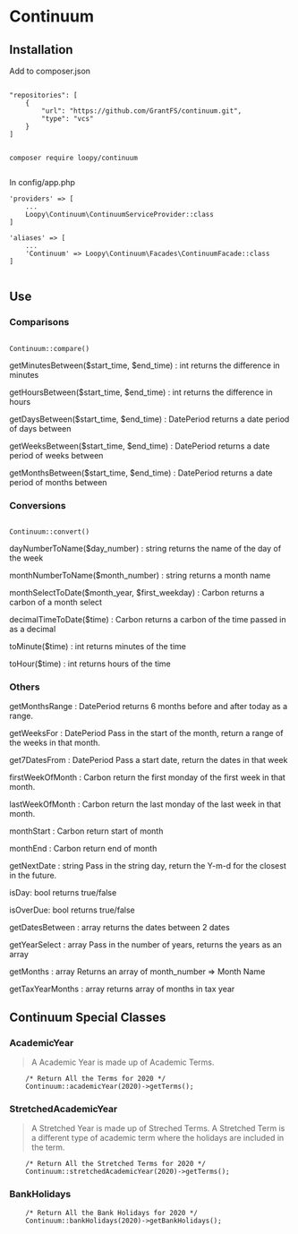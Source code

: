 # Continuum

## Installation

Add to composer.json

```

"repositories": [
    {
        "url": "https://github.com/GrantFS/continuum.git",
        "type": "vcs"
    }
]

```

```

composer require loopy/continuum


```

In config/app.php

```
'providers' => [
    ...
    Loopy\Continuum\ContinuumServiceProvider::class
]

'aliases' => [
    ...
    'Continuum' => Loopy\Continuum\Facades\ContinuumFacade::class
]


```

## Use

### Comparisons

```

Continuum::compare()

```


getMinutesBetween($start_time, $end_time) : int
returns the difference in minutes

getHoursBetween($start_time, $end_time) : int
returns the difference in hours

getDaysBetween($start_time, $end_time) : DatePeriod
returns a date period of days between

getWeeksBetween($start_time, $end_time) : DatePeriod
returns a date period of weeks between

getMonthsBetween($start_time, $end_time) : DatePeriod
returns a date period of months between


### Conversions

```

Continuum::convert()

```


dayNumberToName($day_number) : string
returns the name of the day of the week

monthNumberToName($month_number) : string
returns a month name

monthSelectToDate($month_year, $first_weekday) : Carbon
returns a carbon of a month select

decimalTimeToDate($time) : Carbon
returns a carbon of the time passed in as a decimal

toMinute($time) : int
returns minutes of the time

toHour($time) : int
returns hours of the time

### Others

getMonthsRange : DatePeriod
returns 6 months before and after today as a range.

getWeeksFor : DatePeriod
Pass in the start of the month, return a range of the weeks in that month.

get7DatesFrom : DatePeriod
Pass a start date, return the dates in that week

firstWeekOfMonth : Carbon
return the first monday of the first week in that month.

lastWeekOfMonth : Carbon
return the last monday of the last week in that month.

monthStart : Carbon
return start of month

monthEnd : Carbon
return end of month

getNextDate : string
Pass in the string day, return the Y-m-d for the closest in the future.

isDay: bool
returns true/false

isOverDue: bool
returns true/false

getDatesBetween : array
returns the dates between 2 dates

getYearSelect : array
Pass in the number of years, returns the years as an array

getMonths : array
Returns an array of month_number => Month Name

getTaxYearMonths : array
returns array of months in tax year


## Continuum Special Classes

### AcademicYear

> A Academic Year is made up of Academic Terms.

```
    /* Return All the Terms for 2020 */
    Continuum::academicYear(2020)->getTerms();
```
### StretchedAcademicYear

> A Stretched Year is made up of Streched Terms.  A Stretched Term is a different type of academic term where the holidays are included in the term.

```
    /* Return All the Stretched Terms for 2020 */
    Continuum::stretchedAcademicYear(2020)->getTerms();
```
### BankHolidays

```
    /* Return All the Bank Holidays for 2020 */
    Continuum::bankHolidays(2020)->getBankHolidays();
```
